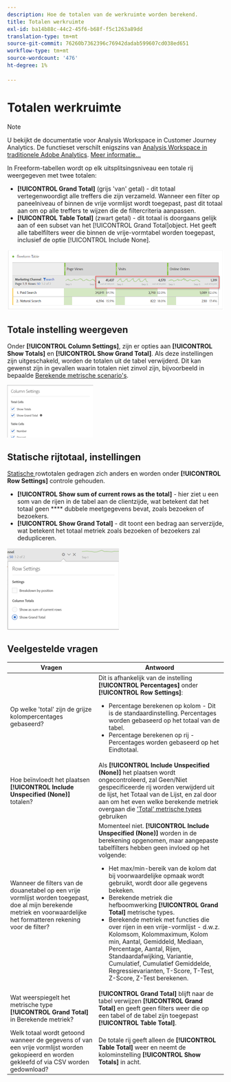 ```yaml
---
description: Hoe de totalen van de werkruimte worden berekend.
title: Totalen werkruimte
exl-id: ba14b88c-44c2-45f6-b68f-f5c1263a89dd
translation-type: tm+mt
source-git-commit: 76260b7362396c76942dadab599607cd038ed651
workflow-type: tm+mt
source-wordcount: '476'
ht-degree: 1%

---
```


# Totalen werkruimte

>[!NOTE]
>
>U bekijkt de documentatie voor Analysis Workspace in Customer Journey Analytics. De functieset verschilt enigszins van [Analysis Workspace in traditionele Adobe Analytics](https://docs.adobe.com/content/help/en/analytics/analyze/analysis-workspace/home.html). [Meer informatie...](/help/getting-started/cja-aa.md)

In Freeform-tabellen wordt op elk uitsplitsingsniveau een totale rij weergegeven met twee totalen:

* **[!UICONTROL Grand Total]** (grijs &#39;van&#39; getal) - dit totaal vertegenwoordigt alle treffers die zijn verzameld. Wanneer een filter op paneelniveau of binnen de vrije vormlijst wordt toegepast, past dit totaal aan om op alle treffers te wijzen die de filtercriteria aanpassen.
* **[!UICONTROL Table Total]** (zwart getal) - dit totaal is doorgaans gelijk aan of een subset van het  [!UICONTROL Grand Total]object. Het geeft alle tabelfilters weer die binnen de vrije-vormtabel worden toegepast, inclusief de optie [!UICONTROL Include None].

![](assets/total-row.png)

## Totale instelling weergeven

Onder **[!UICONTROL Column Settings]**, zijn er opties aan **[!UICONTROL Show Totals]** en **[!UICONTROL Show Grand Total]**. Als deze instellingen zijn uitgeschakeld, worden de totalen uit de tabel verwijderd. Dit kan gewenst zijn in gevallen waarin totalen niet zinvol zijn, bijvoorbeeld in bepaalde [Berekende metrische scenario&#39;s](https://docs.adobe.com/content/help/en/analytics/components/calculated-metrics/calcmetrics-reference/cm-totals.html).

![](assets/column-settings-total.png)

## Statische rijtotaal, instellingen

[Statische ](/help/analysis-workspace/visualizations/freeform-table/column-row-settings/manual-vs-dynamic-rows.md) rowtotalen gedragen zich anders en worden onder  **[!UICONTROL Row Settings]** controle gehouden.

* **[!UICONTROL Show sum of current rows as the total]** - hier ziet u een som van de rijen in de tabel aan de clientzijde, wat betekent dat het totaal geen  **** dubbele meetgegevens bevat, zoals bezoeken of bezoekers.
* **[!UICONTROL Show Grand Total]** - dit toont een bedrag aan serverzijde, wat betekent het totaal metriek zoals bezoeken of bezoekers zal dedupliceren.

![](assets/static-rows.png)

## Veelgestelde vragen

| Vragen | Antwoord |
|---|---|
| Op welke &#39;total&#39; zijn de grijze kolompercentages gebaseerd? | Dit is afhankelijk van de instelling **[!UICONTROL Percentages]** onder **[!UICONTROL Row Settings]**:<ul><li>Percentage berekenen op kolom - Dit is de standaardinstelling. Percentages worden gebaseerd op het totaal van de tabel.</li><li>Percentage berekenen op rij - Percentages worden gebaseerd op het Eindtotaal.</li></ul> |
| Hoe beïnvloedt het plaatsen **[!UICONTROL Include Unspecified (None)]** totalen? | Als **[!UICONTROL Include Unspecified (None)]** het plaatsen wordt ongecontroleerd, zal Geen/Niet gespecificeerde rij worden verwijderd uit de lijst, het Totaal van de Lijst, en zal door aan om het even welke berekende metriek overgaan die [&#39;Total&#39; metrische types](https://docs.adobe.com/content/help/en/analytics/components/calculated-metrics/calcmetric-workflow/m-metric-type-alloc.html) gebruiken |
| Wanneer de filters van de douanetabel op een vrije vormlijst worden toegepast, doe al mijn berekende metriek en voorwaardelijke het formatteren rekening voor de filter? | Momenteel niet. **[!UICONTROL Include Unspecified (None)]** worden in de berekening opgenomen, maar aangepaste tabelfilters hebben geen invloed op het volgende:<ul><li>Het max/min-bereik van de kolom dat bij voorwaardelijke opmaak wordt gebruikt, wordt door alle gegevens bekeken.</li><li>Berekende metriek die hefboomwerking **[!UICONTROL Grand Total]** metrische types.</li><li>Berekende metriek met functies die over rijen in een vrije-vormlijst - d.w.z. Kolomsom, Kolommaximum, Kolom min, Aantal, Gemiddeld, Mediaan, Percentage, Aantal, Rijen, Standaardafwijking, Variantie, Cumulatief, Cumulatief Gemiddelde, Regressievarianten, T-Score, T-Test, Z-Score, Z-Test berekenen.</li></ul> |
| Wat weerspiegelt het metrische type **[!UICONTROL Grand Total]** in Berekende metriek? | **[!UICONTROL Grand Total]** blijft naar de tabel verwijzen  **[!UICONTROL Grand Total]** en geeft geen filters weer die op een tabel of de tabel zijn toegepast  **[!UICONTROL Table Total]**. |
| Welk totaal wordt getoond wanneer de gegevens of van een vrije vormlijst worden gekopieerd en worden gekleefd of via CSV worden gedownload? | De totale rij geeft alleen de **[!UICONTROL Table Total]** weer en neemt de kolominstelling **[!UICONTROL Show Totals]** in acht. |
